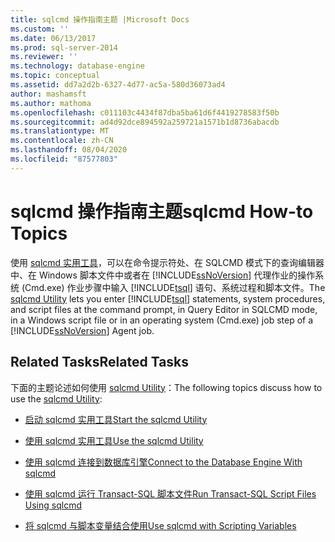 ```yaml
---
title: sqlcmd 操作指南主题 |Microsoft Docs
ms.custom: ''
ms.date: 06/13/2017
ms.prod: sql-server-2014
ms.reviewer: ''
ms.technology: database-engine
ms.topic: conceptual
ms.assetid: dd7a2d2b-6327-4d77-ac5a-580d36073ad4
author: mashamsft
ms.author: mathoma
ms.openlocfilehash: c011103c4434f87dba5ba61d6f4419278583f50b
ms.sourcegitcommit: ad4d92dce894592a259721a1571b1d8736abacdb
ms.translationtype: MT
ms.contentlocale: zh-CN
ms.lasthandoff: 08/04/2020
ms.locfileid: "87577803"
---
```

# <a name="sqlcmd-how-to-topics"></a><span data-ttu-id="c7c6f-102">sqlcmd 操作指南主题</span><span class="sxs-lookup"><span data-stu-id="c7c6f-102">sqlcmd How-to Topics</span></span>
  <span data-ttu-id="c7c6f-103">使用 [sqlcmd 实用工具](../tools/sqlcmd-utility.md)，可以在命令提示符处、在 SQLCMD 模式下的查询编辑器中、在 Windows 脚本文件中或者在 [!INCLUDE[ssNoVersion](../includes/ssnoversion-md.md)] 代理作业的操作系统 (Cmd.exe) 作业步骤中输入 [!INCLUDE[tsql](../includes/tsql-md.md)] 语句、系统过程和脚本文件。</span><span class="sxs-lookup"><span data-stu-id="c7c6f-103">The [sqlcmd Utility](../tools/sqlcmd-utility.md) lets you enter [!INCLUDE[tsql](../includes/tsql-md.md)] statements, system procedures, and script files at the command prompt, in Query Editor in SQLCMD mode, in a Windows script file or in an operating system (Cmd.exe) job step of a [!INCLUDE[ssNoVersion](../includes/ssnoversion-md.md)] Agent job.</span></span>  
  
## <a name="related-tasks"></a><span data-ttu-id="c7c6f-104">Related Tasks</span><span class="sxs-lookup"><span data-stu-id="c7c6f-104">Related Tasks</span></span>  
 <span data-ttu-id="c7c6f-105">下面的主题论述如何使用 [sqlcmd Utility](../tools/sqlcmd-utility.md)：</span><span class="sxs-lookup"><span data-stu-id="c7c6f-105">The following topics discuss how to use the [sqlcmd Utility](../tools/sqlcmd-utility.md):</span></span>  
  
-   [<span data-ttu-id="c7c6f-106">启动 sqlcmd 实用工具</span><span class="sxs-lookup"><span data-stu-id="c7c6f-106">Start the sqlcmd Utility</span></span>](../relational-databases/scripting/sqlcmd-start-the-utility.md)  
  
-   [<span data-ttu-id="c7c6f-107">使用 sqlcmd 实用工具</span><span class="sxs-lookup"><span data-stu-id="c7c6f-107">Use the sqlcmd Utility</span></span>](../relational-databases/scripting/sqlcmd-use-the-utility.md)  
  
-   [<span data-ttu-id="c7c6f-108">使用 sqlcmd 连接到数据库引擎</span><span class="sxs-lookup"><span data-stu-id="c7c6f-108">Connect to the Database Engine With sqlcmd</span></span>](../relational-databases/scripting/sqlcmd-connect-to-the-database-engine.md)  
  
-   [<span data-ttu-id="c7c6f-109">使用 sqlcmd 运行 Transact-SQL 脚本文件</span><span class="sxs-lookup"><span data-stu-id="c7c6f-109">Run Transact-SQL Script Files Using sqlcmd</span></span>](../relational-databases/scripting/sqlcmd-run-transact-sql-script-files.md)  
  
-   [<span data-ttu-id="c7c6f-110">将 sqlcmd 与脚本变量结合使用</span><span class="sxs-lookup"><span data-stu-id="c7c6f-110">Use sqlcmd with Scripting Variables</span></span>](../relational-databases/scripting/sqlcmd-use-with-scripting-variables.md)  
  
  
